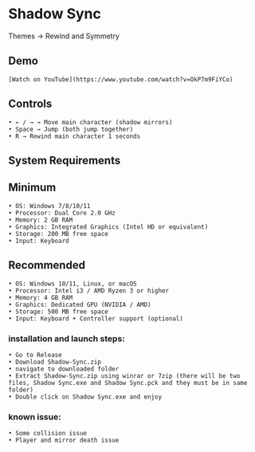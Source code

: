 # Shadow Sync

Themes -> Rewind and Symmetry

## Demo
    [Watch on YouTube](https://www.youtube.com/watch?v=OkP7m9FiYCo)

## Controls
    • ← / → → Move main character (shadow mirrors)
    • Space → Jump (both jump together)
    • R → Rewind main character 1 seconds
## System Requirements
## Minimum
    • OS: Windows 7/8/10/11
    • Processor: Dual Core 2.0 GHz
    • Memory: 2 GB RAM
    • Graphics: Integrated Graphics (Intel HD or equivalent)
    • Storage: 200 MB free space
    • Input: Keyboard
## Recommended
    • OS: Windows 10/11, Linux, or macOS
    • Processor: Intel i3 / AMD Ryzen 3 or higher
    • Memory: 4 GB RAM
    • Graphics: Dedicated GPU (NVIDIA / AMD)
    • Storage: 500 MB free space
    • Input: Keyboard + Controller support (optional)

### installation and launch steps:

    • Go to Release
    • Download Shadow-Sync.zip
    • navigate to downloaded folder
    • Extract Shadow-Sync.zip using winrar or 7zip (there will be two files, Shadow Sync.exe and Shadow Sync.pck and they must be in same folder)
    • Double click on Shadow Sync.exe and enjoy

### known issue:
    • Some collision issue
    • Player and mirror death issue